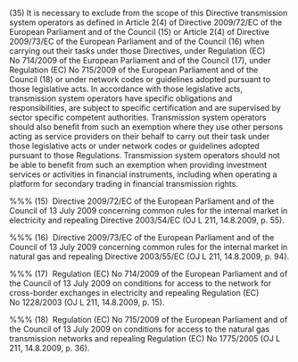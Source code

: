 (35) It is necessary to exclude from the scope of this Directive transmission system operators as defined in Article 2(4) of Directive 2009/72/EC of the European Parliament and of the Council (15) or Article 2(4) of Directive 2009/73/EC of the European Parliament and of the Council (16) when carrying out their tasks under those Directives, under Regulation (EC) No 714/2009 of the European Parliament and of the Council (17), under Regulation (EC) No 715/2009 of the European Parliament and of the Council (18) or under network codes or guidelines adopted pursuant to those legislative acts. In accordance with those legislative acts, transmission system operators have specific obligations and responsibilities, are subject to specific certification and are supervised by sector specific competent authorities. Transmission system operators should also benefit from such an exemption where they use other persons acting as service providers on their behalf to carry out their task under those legislative acts or under network codes or guidelines adopted pursuant to those Regulations. Transmission system operators should not be able to benefit from such an exemption when providing investment services or activities in financial instruments, including when operating a platform for secondary trading in financial transmission rights.

%%% (15)  Directive 2009/72/EC of the European Parliament and of the Council of 13 July 2009 concerning common rules for the internal market in electricity and repealing Directive 2003/54/EC (OJ L 211, 14.8.2009, p. 55).

%%% (16)  Directive 2009/73/EC of the European Parliament and of the Council of 13 July 2009 concerning common rules for the internal market in natural gas and repealing Directive 2003/55/EC (OJ L 211, 14.8.2009, p. 94).

%%% (17)  Regulation (EC) No 714/2009 of the European Parliament and of the Council of 13 July 2009 on conditions for access to the network for cross-border exchanges in electricity and repealing Regulation (EC) No 1228/2003 (OJ L 211, 14.8.2009, p. 15).

%%% (18)  Regulation (EC) No 715/2009 of the European Parliament and of the Council of 13 July 2009 on conditions for access to the natural gas transmission networks and repealing Regulation (EC) No 1775/2005 (OJ L 211, 14.8.2009, p. 36).
